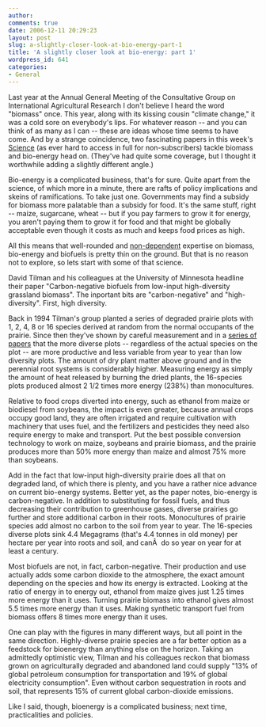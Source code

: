 ```yaml
---
author:
comments: true
date: 2006-12-11 20:29:23
layout: post
slug: a-slightly-closer-look-at-bio-energy-part-1
title: 'A slightly closer look at bio-energy: part 1'
wordpress_id: 641
categories:
- General
---
```


Last year at the Annual General Meeting of the Consultative Group on International Agricultural Research I don't believe I heard the word "biomass" once. This year, along with its kissing cousin "climate change," it was a cold sore on everybody's lips. For whatever reason -- and you can think of as many as I can -- these are ideas whose time seems to have come. And by a strange coincidence, two fascinating papers in this week's [Science](http://www.sciencemag.org/cgi/content/summary/314/5805/1512h) (as ever hard to access in full for non-subscribers) tackle biomass and bio-energy head on. (They've had quite some coverage, but I thought it worthwhile adding a slightly different angle.)

Bio-energy is a complicated business, that's for sure. Quite apart from the science, of which more in a minute, there are rafts of policy implications and skeins of ramifications. To take just one. Governments may find a subsidy for biomass more palatable than a subsidy for food. It's the same stuff, right -- maize, sugarcane, wheat -- but if you pay farmers to grow it for energy, you aren't paying them to grow it for food and that might be globally acceptable even though it costs as much and keeps food prices as high.

All this means that well-rounded and [non-dependent](http://www.wired.com/wired/archive/14.11/posts.html?pg=6) expertise on biomass, bio-energy and biofuels is pretty thin on the ground. But that is no reason not to explore, so lets start with some of that science.

David Tilman and his colleagues at the University of Minnesota headline their paper "Carbon-negative biofuels from low-input high-diversity grassland biomass". The inportant bits are "carbon-negative" and "high-diversity". First, high diversity.

Back in 1994 Tilman's group planted a series of degraded prairie plots with 1, 2, 4, 8 or 16 species derived at random from the normal occupants of the prairie. Since then they've shown by careful measurement and in a [series of papers](http://www.cbs.umn.edu/eeb/faculty/TilmanDavid/) that the more diverse plots -- regardless of the actual species on the plot -- are more productive and less variable from year to year than low diversity plots. The amount of dry plant matter above ground and in the perennial root systems is considerably higher. Measuring energy as simply the amount of heat released by burning the dried plants, the 16-species plots produced almost 2 1/2 times more energy (238%) than monocultures.

Relative to food crops diverted into energy, such as ethanol from maize or biodiesel from soybeans, the impact is even greater, because annual crops occupy good land, they are often irrigated and require cultivation with machinery that uses fuel, and the fertilizers and pesticides they need also require energy to make and transport. Put the best possible conversion technology to work on maize, soybeans and prairie biomass, and the prairie produces more than 50% more energy than maize and almost 75% more than soybeans.

Add in the fact that low-input high-diversity prairie does all that on degraded land, of which there is plenty, and you have a rather nice advance on current bio-energy systems. Better yet, as the paper notes, bio-energy is carbon-negative. In addition to substituting for fossil fuels, and thus decreasing their contribution to greenhouse gases, diverse prairies go further and store additional carbon in their roots. Monocultures of prairie species add almost no carbon to the soil from year to year. The 16-species diverse plots sink 4.4 Megagrams (that's 4.4 tonnes in old money) per hectare per year into roots and soil, and canÂ  do so year on year for at least a century.

Most biofuels are not, in fact, carbon-negative. Their production and use actually adds some carbon dioxide to the atmosphere, the exact amount depending on the species and how its energy is extracted. Looking at the ratio of energy in to energy out, ethanol from maize gives just 1.25 times more energy than it uses. Turning prairie biomass into ethanol gives almost 5.5 times more energy than it uses. Making synthetic transport fuel from biomass offers 8 times more energy than it uses.

One can play with the figures in many different ways, but all point in the same direction. Highly-diverse prairie species are a far better option as a feedstock for bioenergy than anything else on the horizon. Taking an admittedly optimistic view, Tilman and his colleagues reckon that biomass grown on agriculturally degraded and abandoned land could supply "13% of global petroleum consumption for transportation and 19% of global electricity consumption". Even without carbon sequestration in roots and soil, that represents 15% of current global carbon-dioxide emissions.

Like I said, though, bioenergy is a complicated business; next time, practicalities and policies.
